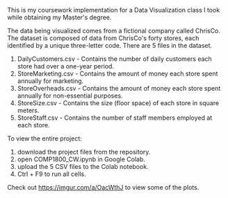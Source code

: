 This is my coursework implementation for a Data Visualization class I took while obtaining my Master's degree.

The data being visualized comes from a fictional company called ChrisCo. The dataset is composed of data from ChrisCo's forty stores, each identified by a unique three-letter code.
There are 5 files in the dataset.

1. DailyCustomers.csv - Contains the number of daily customers each store had over a one-year period.
2. StoreMarketing.csv - Contains the amount of money each store spent annually for marketing.
3. StoreOverheads.csv - Contains the amount of money each store spent annually for non-essential purposes.
4. StoreSize.csv - Contains the size (floor space) of each store in square meters.
5. StoreStaff.csv - Contains the number of staff members employed at each store.

To view the entire project:
1. download the project files from the repository.
2. open COMP1800_CW.ipynb in Google Colab.
3. upload the 5 CSV files to the Colab notebook.
4. Ctrl + F9 to run all cells.

Check out https://imgur.com/a/OacWthJ to view some of the plots.
